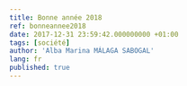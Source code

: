 ```yaml
---
title: Bonne année 2018
ref: bonneannee2018
date: 2017-12-31 23:59:42.000000000 +01:00
tags: [société]
author: 'Alba Marina MÁLAGA SABOGAL'
lang: fr
published: true
---
```

